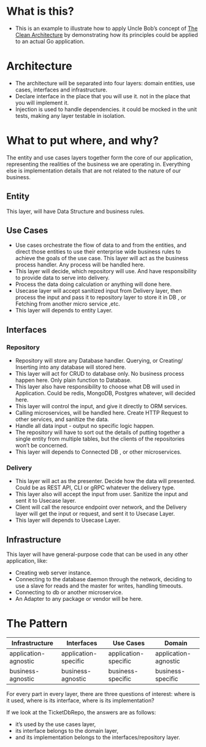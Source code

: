 # What is this?
 - This is an example to illustrate how to apply Uncle Bob’s concept of [The Clean Architecture](https://blog.cleancoder.com/uncle-bob/2012/08/13/the-clean-architecture.html) by demonstrating how its principles could be applied to an actual Go application.
# Architecture
- The architecture will be separated into four layers: domain entities, use cases, interfaces and infrastructure.
- Declare interface in the place that you will use it. not in the place that you will implement it.
- Injection is used to handle dependencies. it could be mocked in the unit tests, making any layer testable in isolation.
# What to put where, and why?
The entity and use cases layers together form the core of our application, 
representing the realities of the business we are operating in. 
Everything else is implementation details that are not related to the nature of our business.

## Entity
This layer, will have Data Structure and business rules.

## Use Cases
- Use cases orchestrate the flow of data to and from the entities, and direct those entities to use their enterprise wide business rules to achieve the goals of the use case.
This layer will act as the business process handler. Any process will be handled here. 
- This layer will decide, which repository will use. And have responsibility to provide data to serve into delivery. 
- Process the data doing calculation or anything will done here.
- Usecase layer will accept sanitized input from Delivery layer, then process the input and pass it to repository layer to store it in DB , or Fetching from another micro service ,etc.
- This layer will depends to entity Layer.

## Interfaces
### Repository
- Repository will store any Database handler. Querying, or Creating/ Inserting into any database will stored here. 
- This layer will act for CRUD to database only. No business process happen here. Only plain function to Database.
- This layer also have responsibility to choose what DB will used in Application. Could be redis, MongoDB, Postgres whatever, will decided here.
- This layer will control the input, and give it directly to ORM services.
- Calling microservices, will be handled here. Create HTTP Request to other services, and sanitize the data. 
- Handle all data input - output no specific logic happen.
- The repository will have to sort out the details of putting together a single entity from multiple tables, but the clients of the repositories won’t be concerned.
- This layer will depends to Connected DB , or other microservices.

### Delivery
- This layer will act as the presenter. Decide how the data will presented. 
Could be as REST API, CLI or gRPC whatever the delivery type. 
- This layer also will accept the input from user. Sanitize the input and sent it to Usecase layer.
- Client will call the resource endpoint over network, and the Delivery layer will get the input or request, 
and sent it to Usecase Layer.
- This layer will depends to Usecase Layer.

## Infrastructure
This layer will have general-purpose code that can be used in any other application, like: 
- Creating web server instance.
- Connecting to the database daemon through the network, deciding to use a slave for reads and the master for writes, handling timeouts.
- Connecting to db or another microservice.
- An Adapter to any package or vendor will be here.
# The Pattern
| Infrastructure       | Interfaces           | Use Cases            | Domain               |
|----------------------|----------------------|----------------------|----------------------|
| application-agnostic | application-specific | application-specific | application-agnostic |
| business-agnostic    | business-agnostic    | business-specific    | business-specific    |


For every part in every layer, there are three questions of interest: where is it used, where is its interface, where is its implementation?

If we look at the TicketDbRepo, the answers are as follows: 
- it’s used by the use cases layer, 
- its interface belongs to the domain layer, 
- and its implementation belongs to the interfaces/repository layer.
